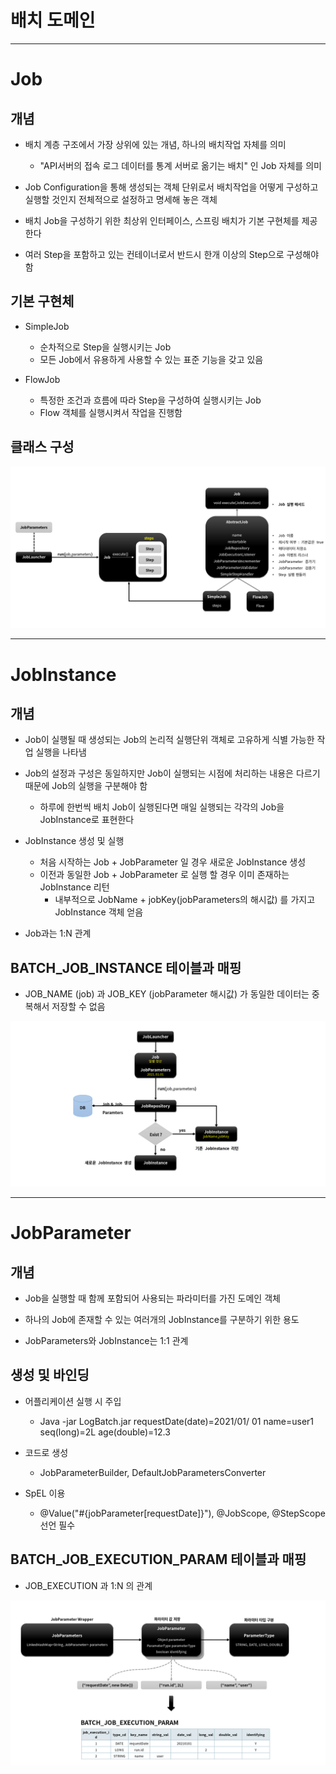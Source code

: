 
# 배치 도메인 

---

# Job

## 개념

- 배치 계층 구조에서 가장 상위에 있는 개념, 하나의 배치작업 자체를 의미

  - "API서버의 접속 로그 데이터를 통계 서버로 옮기는 배치" 인 Job 자체를 의미

- Job Configuration을 통해 생성되는 객체 단위로서 배치작업을 어떻게 구성하고 실행할 것인지 전체적으로 설정하고 명세해 놓은 객체 

- 배치 Job을 구성하기 위한 최상위 인터페이스, 스프링 배치가 기본 구현체를 제공한다

- 여러 Step을 포함하고 있는 컨테이너로서 반드시 한개 이상의 Step으로 구성해야 함


## 기본 구현체

- SimpleJob

  - 순차적으로 Step을 실행시키는 Job
  - 모든 Job에서 유용하게 사용할 수 있는 표준 기능을 갖고 있음

- FlowJob

  - 특정한 조건과 흐름에 따라 Step을 구성하여 실행시키는 Job
  - Flow 객체를 실행시켜서 작업을 진행함 


## 클래스 구성

![Job_struct](./Job_struct.png)


--- 

# JobInstance

## 개념 

- Job이 실행될 때 생성되는 Job의 논리적 실행단위 객체로 고유하게 식별 가능한 작업 실행을 나타냄

- Job의 설정과 구성은 동일하지만 Job이 실행되는 시점에 처리하는 내용은 다르기 때문에 Job의 실행을 구분해야 함

  - 하루에 한번씩 배치 Job이 실행된다면 매일 실행되는 각각의 Job을 JobInstance로 표현한다

- JobInstance 생성 및 실행

  - 처음 시작하는 Job + JobParameter 일 경우 새로운 JobInstance 생성
  - 이전과 동일한 Job + JobParameter 로 실행 할 경우 이미 존재하는 JobInstance 리턴
     - 내부적으로 JobName + jobKey(jobParameters의 해시값) 를 가지고 JobInstance 객체 얻음

- Job과는 1:N 관계

## BATCH_JOB_INSTANCE 테이블과 매핑 

- JOB_NAME (job) 과 JOB_KEY (jobParameter 해시값) 가 동일한 데이터는 중복해서 저장할 수 없음 


![JobInstance_struct](./JobInstance_struct.png)


---

# JobParameter

## 개념

- Job을 실행할 때 함께 포함되어 사용되는 파라미터를 가진 도메인 객체

- 하나의 Job에 존재할 수 있는 여러개의 JobInstance를 구분하기 위한 용도

- JobParameters와 JobInstance는 1:1 관계

## 생성 및 바인딩

- 어플리케이션 실행 시 주입

  - Java -jar LogBatch.jar requestDate(date)=2021/01/ 01 name=user1 seq(long)=2L age(double)=12.3

- 코드로 생성

  - JobParameterBuilder, DefaultJobParametersConverter

- SpEL 이용 

  - @Value("#{jobParameter[requestDate]}"), @JobScope, @StepScope 선언 필수 
  
## BATCH_JOB_EXECUTION_PARAM 테이블과 매핑

- JOB_EXECUTION 과 1:N 의 관계 

![JobParameter_struct](./JobParameter_struct.png)